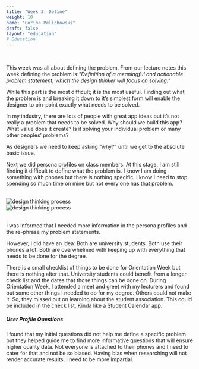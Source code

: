 ```yaml
---
title: "Week 3: Define"
weight: 10
name: "Corina Pelichowski"
draft: false
layout: "education"
# Education
---
```

<div class="container">
    <br>
    <p>This week was all about defining the problem. From our lecture notes this week defining the problem is:<i>"Definition of a meaningful and actionable problem statement, which the design thinker will focus on solving.”</i></p>
  <p>
    While this part is the most difficult; it is the most useful. Finding out what the problem is and breaking it down to it’s simplest form will enable the designer to pin-point exactly what needs to be solved.
  </p>
  <p>
    In my industry, there are lots of people with great app ideas but it’s not really a problem that needs to be solved. Why should we build this app? What value does it create? Is it solving your individual problem or many other peoples’ problems?
  </p>
  <p>
    As designers we need to keep asking “why?” until we get to the absolute basic issue.
  </p>
  <p>
    Next we did persona profiles on class members. At this stage, I am still finding it difficult to define what the problem is. I know I am doing something with phones but there is nothing specific. I know I need to stop spending so much time on mine but not every one has that problem.
  </p>
  <br>
  <!--IMAGES-->
    <div class="row">
      <div class="col">
        <img src="/img/master_of_design/masters_dt/dt_3_1a.jpg" alt="design thinking process">
      </div>
      <div class="col">
        <img src="/img/master_of_design/masters_dt/dt_3_2a.jpg" alt="design thinking process">
      </div>
    </div>
  <!--/IMAGES-->
  <br>
  <p>
    I was informed that I needed more information in the persona profiles and the re-phrase my problem statements.
  </p>
  <p>
    However, I did have an idea: Both are university students. Both use their phones a lot. Both are overwhelmed with keeping up with everything that needs to be done for the degree.
  </p>
  <p>
    There is a small checklist of things to be done for Orientation Week but there is nothing after that.  University students could benefit from a longer check list and the dates that those things can be done on.  During Orientation Week, I attended a meet and greet with my lecturers and found out some other things I needed to do for my degree. Others could not make it. So, they missed out on learning about the student association.  This could be included in the check list. Kinda like a Student Calendar app.
  </p>
  <h5>User Profile Questions</h5>
  <p>
    I found that my initial questions did not help me define a specific problem but they helped guide me to find more informative questions that will ensure higher quality data. Not everyone is attached to their phones and I need to cater for that and not be so biased. Having bias when researching will not render accurate results, I need to be more impartial.
  </p>
</div>